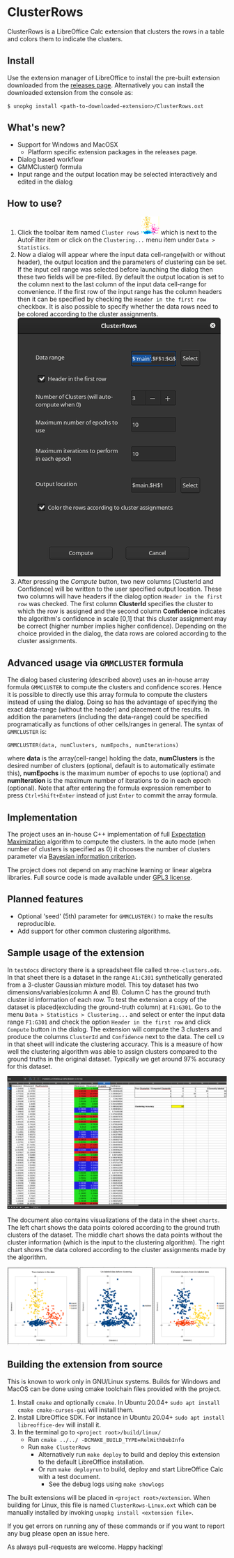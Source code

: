 # ClusterRows

ClusterRows is a LibreOffice Calc extension that clusters the rows in a table and colors them to indicate the clusters.

## Install
Use the extension manager of LibreOffice to install the pre-built extension downloaded from the [releases page](https://github.com/dennisfrancis/ClusterRows/releases). Alternatively you can install the downloaded extension from the console as:
```
$ unopkg install <path-to-downloaded-extension>/ClusterRows.oxt
```

## What's new?
* Support for Windows and MacOSX
  * Platform specific extension packages in the releases page.
* Dialog based workflow
* GMMCluster() formula
* Input range and the output location may be selected interactively and edited in the dialog

## How to use?

1. Click the toolbar item named `Cluster rows` ![icon](img/icon.png) which is next to the AutoFilter item or click on the `Clustering...` menu item under `Data > Statistics`.
2. Now a dialog will appear where the input data cell-range(with or without header), the output location and the parameters of clustering can be set. If the input cell range was selected before launching the dialog then these two fields will be pre-filled. By default the output location is set to the column next to the last column of the input data cell-range for convenience. If the first row of the input range has the column headers then it can be specified by checking the `Header in the first row` checkbox. It is also possible to specify whether the data rows need to be colored according to the cluster assignments.\
![Dialog](img/dialog.png)
3. After pressing the *Compute* button, two new columns [ClusterId and Confidence] will be written to the user specified output location. These two columns will have headers if the dialog option `Header in the first row` was checked. The first column **ClusterId** specifies the cluster to which the row is assigned and the second column **Confidence** indicates the algorithm's confidence in scale [0,1] that this cluster assignment may be correct (higher number implies higher confidence). Depending on the choice provided in the dialog, the data rows are colored according to the cluster assignments.

## Advanced usage via `GMMCLUSTER` formula

The dialog based clustering (described above) uses an in-house array formula `GMMCLUSTER` to compute the clusters and confidence scores. Hence it is possible to directly use this array formula to compute the clusters instead of using the dialog. Doing so has the advantage of specifying the exact data-range (without the header) and placement of the results. In addition the parameters (including the data-range) could be specified programatically as functions of other cells/ranges in general. The syntax of `GMMCLUSTER` is:
```
GMMCLUSTER(data, numClusters, numEpochs, numIterations)
```
where **data** is the array(cell-range) holding the data, **numClusters** is the desired number of clusters (optional, default is to automatically estimate this), **numEpochs** is the maximum number of epochs to use (optional) and **numIteration** is the maximum number of iterations to do in each epoch (optional). Note that after entering the formula expression remember to press `Ctrl+Shift+Enter` instead of just `Enter` to commit the array formula.

## Implementation

The project uses an in-house C++ implementation of full [Expectation Maximization](https://en.wikipedia.org/wiki/Expectation%E2%80%93maximization_algorithm) algorithm to compute the clusters. In the auto mode (when number of clusters is specified as 0) it chooses the number of clusters parameter via [Bayesian information criterion](https://en.wikipedia.org/wiki/Bayesian_information_criterion).

The project does not depend on any machine learning or linear algebra libraries. Full source code is made available under [GPL3 license](https://www.gnu.org/licenses/gpl-3.0.en.html).

## Planned features

* Optional 'seed' (5th) parameter for `GMMCLUSTER()` to make the results reproducible.
* Add support for other common clustering algorithms.

## Sample usage of the extension
In `testdocs` directory there is a spreadsheet file called `three-clusters.ods`. In that sheet there is a dataset in the range `A1:C301` synthetically  generated from a 3-cluster Gaussian mixture model. This toy dataset has two dimensions/variables(column A and B). Column C has the ground truth cluster id information of each row. To test the extension a copy of the dataset is placed(excluding the ground-truth column) at `F1:G301`. Go to the menu `Data > Statistics > Clustering...` and select or enter the input data range `F1:G301` and check the option `Header in the first row` and click `Compute` button in the dialog. The extension will compute the 3 clusters and produce the columns `ClusterId` and `Confidence` next to the data. The cell `L9` in that sheet will indicate the clustering accuracy. This is a measure of how well the clustering algorithm was able to assign clusters compared to the ground truths in the original dataset. Typically we get around 97% accuracy for this dataset.

![Clustering Output](img/output.png)

The document also contains visualizations of the data in the sheet `charts`. The left chart shows the data points colored according to the ground truth clusters of the dataset. The middle chart shows the data points without the cluster information (which is the input to the clustering algorithm). The right chart shows the data colored according to the cluster assignments made by the algorithm.

![Visualization](img/chart.png)

## Building the extension from source

This is known to work only in GNU/Linux systems. Builds for Windows and MacOS can be done using cmake toolchain files provided with the project.
1. Install `cmake` and optionally `ccmake`. In Ubuntu 20.04+ `sudo apt install cmake cmake-curses-gui` will install them.
2. Install LibreOffice SDK. For instance in Ubuntu 20.04+ `sudo apt install libreoffice-dev` will install it.
3. In the terminal go to `<project root>/build/linux/`
   * Run `cmake ../../ -DCMAKE_BUILD_TYPE=RelWithDebInfo`
   * Run `make ClusterRows`
     * Alternatively run `make deploy` to build and deploy this extension to the default LibreOffice installation.
     * Or run `make deployrun` to build, deploy and start LibreOffice Calc with a test document.
       * See the debug logs using `make showlogs`

The built extensions will be placed in `<project root>/extension`. When building for Linux, this file is named `ClusterRows-Linux.oxt` which can be manually installed by invoking `unopkg install <extension file>`.

If you get errors on running any of these commands or if you want to report any bug please open an issue here.

As always pull-requests are welcome. Happy hacking!
